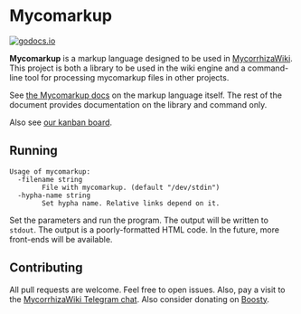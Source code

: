 # Mycomarkup
[![godocs.io](http://godocs.io/github.com/bouncepaw/mycomarkup?status.svg)](http://godocs.io/github.com/bouncepaw/mycomarkup)

**Mycomarkup** is a markup language designed to be used in [MycorrhizaWiki](https://mycorrhiza.lesarbr.es). This project is both a library to be used in the wiki engine and a command-line tool for processing mycomarkup files in other projects.

See [the Mycomarkup docs](https://mycorrhiza.lesarbr.es/hypha/mycomarkup) on the markup language itself. The rest of the document provides documentation on the library and command only.

Also see [our kanban board](https://github.com/bouncepaw/mycomarkup/projects/1).

## Running
```
Usage of mycomarkup:
  -filename string
        File with mycomarkup. (default "/dev/stdin")
  -hypha-name string
        Set hypha name. Relative links depend on it.
```

Set the parameters and run the program. The output will be written to `stdout`. The output is a poorly-formatted HTML code. In the future, more front-ends will be available.

## Contributing
All pull requests are welcome. Feel free to open issues. Also, pay a visit to the [MycorrhizaWiki Telegram chat](https://t.me/mycorrhizadev). Also consider donating on [Boosty](https://boosty.to/bouncepaw).
